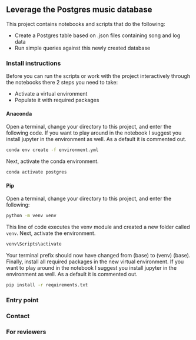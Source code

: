 ## Leverage the Postgres music database

This project contains notebooks and scripts that do the following:
- Create a Postgres table based on .json files containing song and log data 
- Run simple queries against this newly created database

### Install instructions

Before you can run the scripts or work with the project interactively through the notebooks there 2 steps you need to take:
- Activate a virtual environment
- Populate it with required packages

#### Anaconda

Open a terminal, change your directory to this project, and enter the following code. If you want to play around in the notebook I suggest you install jupyter in the 
environment as well. As a default it is commented out.

```bash
conda env create -f environment.yml
```

Next, activate the conda environment.

```bash
conda activate postgres
```

#### Pip

Open a terminal, change your directory to this project, and enter the following:

```bash
python -m venv venv
```

This line of code executes the venv module and created a new folder called `venv`. Next, activate the environment.

```bash
venv\Scripts\activate
```

Your terminal prefix should now have changed from (base) to (venv) (base). Finally, install all required packages
in the new virtual environment. If you want to play around in the notebook I suggest you install jupyter in the 
environment as well. As a default it is commented out.

```bash
pip install -r requirements.txt
```

### Entry point

### Contact

### For reviewers 


